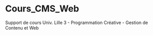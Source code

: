 # Cours_CMS_Web
Support de cours Univ. Lille 3 - Programmation Créative - Gestion de Contenu et Web
